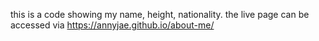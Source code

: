 this is a code showing my name, height, nationality.
the live page can be accessed via https://annyjae.github.io/about-me/
